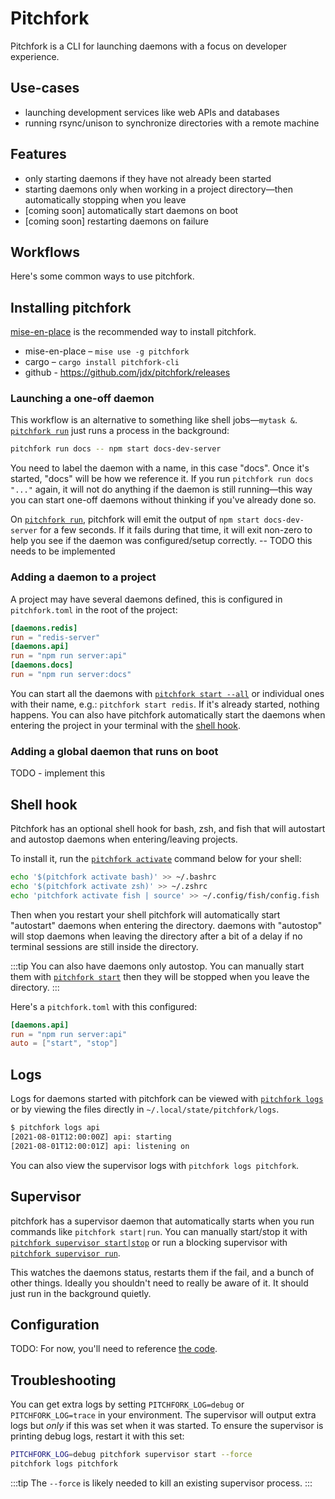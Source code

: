 # Pitchfork

Pitchfork is a CLI for launching daemons with a focus on developer experience.

## Use-cases

- launching development services like web APIs and databases
- running rsync/unison to synchronize directories with a remote machine

## Features

- only starting daemons if they have not already been started
- starting daemons only when working in a project directory—then automatically stopping when you leave
- [coming soon] automatically start daemons on boot
- [coming soon] restarting daemons on failure

## Workflows

Here's some common ways to use pitchfork.

## Installing pitchfork

[mise-en-place](https://mise.jdx.dev) is the recommended way to install pitchfork.

- mise-en-place – `mise use -g pitchfork`
- cargo – `cargo install pitchfork-cli`
- github - <https://github.com/jdx/pitchfork/releases>

### Launching a one-off daemon

This workflow is an alternative to something like shell jobs—`mytask &`. [`pitchfork run`](/cli/run) just runs a process in
the background:

```bash
pitchfork run docs -- npm start docs-dev-server
```

You need to label the daemon with a name, in this case "docs". Once it's started, "docs" will be how
we reference it. If you run `pitchfork run docs "..."` again, it will not do anything if the daemon
is still running—this way you can start one-off daemons without thinking if you've already done so.

On [`pitchfork run`](/cli/run), pitchfork will emit the output of `npm start docs-dev-server` for a few seconds.
If it fails during that time, it will exit non-zero to help you see if the daemon was configured/setup
correctly. -- TODO this needs to be implemented

### Adding a daemon to a project

A project may have several daemons defined, this is configured in `pitchfork.toml` in the root of the project:

```toml
[daemons.redis]
run = "redis-server"
[daemons.api]
run = "npm run server:api"
[daemons.docs]
run = "npm run server:docs"
```

You can start all the daemons with [`pitchfork start --all`](/cli/start) or individual ones with their name, e.g.: `pitchfork start redis`.
If it's already started, nothing happens.
You can also have pitchfork automatically start the daemons when entering the project in your terminal with the [shell hook](#shell_hook).

### Adding a global daemon that runs on boot

TODO - implement this

## Shell hook

Pitchfork has an optional shell hook for bash, zsh, and fish that will autostart and autostop daemons when entering/leaving projects.

To install it, run the [`pitchfork activate`](/cli/activate) command below for your shell:

```bash
echo '$(pitchfork activate bash)' >> ~/.bashrc
echo '$(pitchfork activate zsh)' >> ~/.zshrc
echo 'pitchfork activate fish | source' >> ~/.config/fish/config.fish
```

Then when you restart your shell pitchfork will automatically start "autostart" daemons when entering the directory. daemons with
"autostop" will stop daemons when leaving the directory after a bit of a delay if no terminal sessions are still inside the directory.

:::tip
You can also have daemons only autostop. You can manually start them with [`pitchfork start`](/cli/start) then they
will be stopped when you leave the directory.
:::

Here's a `pitchfork.toml` with this configured:

```toml
[daemons.api]
run = "npm run server:api"
auto = ["start", "stop"]
```

## Logs

Logs for daemons started with pitchfork can be viewed with [`pitchfork logs`](/cli/logs) or by viewing
the files directly in `~/.local/state/pitchfork/logs`.

```bash
$ pitchfork logs api
[2021-08-01T12:00:00Z] api: starting
[2021-08-01T12:00:01Z] api: listening on
```

You can also view the supervisor logs with `pitchfork logs pitchfork`.

## Supervisor

pitchfork has a supervisor daemon that automatically starts when you run commands like `pitchfork start|run`.
You can manually start/stop it with [`pitchfork supervisor start|stop`](/cli/supervisor/start) or
run a blocking supervisor with [`pitchfork supervisor run`](/cli/supervisor/run).

This watches the daemons status, restarts them if the fail, and a bunch of other things. Ideally
you shouldn't need to really be aware of it. It should just run in the background quietly.

## Configuration

TODO: For now, you'll need to reference [the code](https://github.com/jdx/pitchfork/blob/main/src/env.rs).

## Troubleshooting

You can get extra logs by setting `PITCHFORK_LOG=debug` or `PITCHFORK_LOG=trace` in your environment.
The supervisor will output extra logs but _only_ if this was set when it was started. To ensure the
supervisor is printing debug logs, restart it with this set:

```bash
PITCHFORK_LOG=debug pitchfork supervisor start --force
pitchfork logs pitchfork
```

:::tip
The `--force` is likely needed to kill an existing supervisor process.
:::
